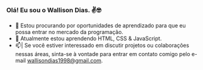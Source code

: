 ### Olá! Eu sou o Wallison Dias. ✌️🤓

- 🔭 Estou procurando por oportunidades de aprendizado para que eu possa entrar no mercado da programação.
- 🌱 Atualmente estou aprendendo HTML, CSS & JavaScript.
- 📫| Se você estiver interessado em discutir projetos ou colaborações nessas áreas, sinta-se à vontade para entrar em contato comigo pelo e-mail wallisondias1998@gmail.com.
